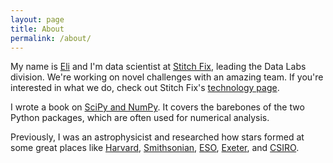 ```yaml
---
layout: page
title: About
permalink: /about/
---
```


My name is [Eli](https://twitter.com/astrobiased) and I'm data scientist at
[Stitch Fix](http://technology.stitchfix.com/), leading the Data Labs division.
We're working on novel challenges with an amazing team. If you're interested in
what we do, check out Stitch Fix's [technology page](http://technology.stitchfix.com/).

I wrote a book on [SciPy and NumPy](http://shop.oreilly.com/product/0636920020219.do).
It covers the barebones of the two Python packages, which are
often used for numerical analysis.

Previously, I was an astrophysicist and researched how stars formed at
some great places like [Harvard](http://www.cfa.harvard.edu/),
[Smithsonian](http://www.si.edu/), [ESO](http://www.eso.org/public/),
[Exeter](http://www.exeter.ac.uk/), and [CSIRO](http://www.csiro.au/).

